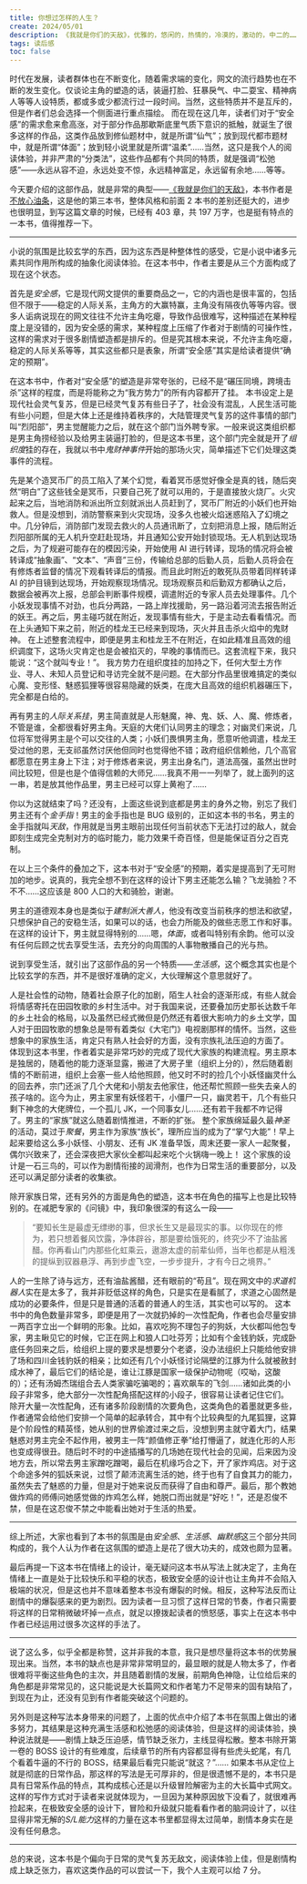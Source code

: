 ```yaml
---
title: 你想过怎样的人生？
create: 2024/05/01
description: 《我就是你们的天敌》，优雅的，悠闲的，热情的，冷漠的，激动的，中二的……还是说“体面的”？
tags: 读后感
toc: false
---
```


时代在发展，读者群体也在不断变化，随着需求端的变化，网文的流行趋势也在不断的发生变化。仅谈论主角的塑造的话，装逼打脸、狂暴戾气、中二耍宝、精神病人等等人设特质，都或多或少都流行过一段时间。当然，这些特质并不是互斥的，但是作者们总会选择一个侧面进行重点描绘。
而在现在这几年，读者们对于“安全感”的需求愈来愈高涨，对于部分作品那歇斯底里气质下意识的抵触，就诞生了很多这样的作品，这类作品放到修仙题材中，就是所谓“仙气”；放到现代都市题材中，就是所谓“体面”；放到轻小说里就是所谓“温柔”……当然，这只是我个人的阅读体验，并非严肃的“分类法”，这些作品都有个共同的特质，就是强调“松弛感”——永远从容不迫，永远处变不惊，永远精神富足，永远留有余地……等等。

今天要介绍的这部作品，就是非常的典型——[《我就是你们的天敌》](https://book.qidian.com/info/1037701976/)，本书作者是[不放心油条](https://my.qidian.com/author/401554400/)，这是他的第三本书，整体风格和前面 2 本书的差别还挺大的，进步也很明显，到写这篇文章的时候，已经有 403 章，共 197 万字，也是挺有特点的一本书，值得推荐一下。

---

小说的氛围是比较玄学的东西，因为这东西是种整体性的感受，它是小说中诸多元素共同作用所构成的抽象化阅读体验。在这本书中，作者主要是从三个方面构成了现在这个状态。

首先是*安全感*，它是现代网文提供的重要商品之一，它的内涵也是很丰富的，包括但不限于——稳定的人际关系，主角方的大赢特赢，主角没有隔夜仇等等内容。很多人诟病说现在的网文往往不允许主角吃瘪，导致作品很难写，这种描述在某种程度上是没错的，因为安全感的需求，某种程度上压缩了作者对于剧情的可操作性，这样的需求对于很多剧情塑造都是排斥的。但是究其根本来说，不允许主角吃瘪，稳定的人际关系等等，其实这些都只是表象，所谓“安全感”其实是给读者提供“确定的预期”。

在这本书中，作者对“安全感”的塑造是非常夸张的，已经不是“碾压同境，跨境击杀”这样的程度，而是将能称之为“我方势力”的所有内容都开了挂。
本书设定上是现代社会灵气复苏，但是已经灵气复苏有些日子了，社会没有混乱，人民生活可能有些小问题，但是大体上还是维持着秩序的，大陆管理灵气复苏的这件事情的部门叫“烈阳部”，男主觉醒能力之后，就在这个部门当外聘专家。一般来说这类组织都是男主角捞经验以及给男主装逼打脸的，但是这本书里，这个部门完全就是开了*组织度*挂的存在，我就以书中*鬼财神事件*开始的那场火灾，简单描述下它们处理这类事件的流程。

先是某个造冥币厂的员工陷入了某个幻觉，看着冥币感觉好像全是真的钱，随后突然“明白”了这些钱全是冥币，只要自己死了就可以用的，于是直接放火烧厂。火灾起来之后，当地消防和派出所立刻就派出人员赶到了，冥币厂附近的小妖们也开始救人。但是没想到，消防警察来到火灾现场，没多久也被火焰迷惑陷入了幻境之中。几分钟后，消防部门发现去救火的人员通讯断了，立刻把消息上报，随后附近烈阳部所属的无人机升空赶赴现场，并且通知公安开始封锁现场。无人机到达现场之后，为了规避可能存在的模因污染，开始使用 AI 进行转译，现场的情况将会被转译成“抽象画”、“文本”、“声音”三份，传输给总部的后勤人员，后勤人员将会在有修炼者监督的情况下观看转译后的情报。而且此时附近的敢死队员带着同样转译 AI 的护目镜到达现场，开始观察现场情况。现场观察员和后勤双方都确认之后，数据会被再次上报，总部会判断事件规模，调遣附近的专家人员去处理事件。几个小妖发现事情不对劲，也兵分两路，一路上岸找援助，另一路沿着河流去报告附近的妖王。再之后，男主碰巧就在附近，发现事情有些大，于是主动去看看情况。而在上头通知下来之前，附近的桂龙王已经来到现场，灭火并且击杀火焰中的鬼财神。
在上述整套流程中，即便是男主和桂龙王不在附近，在如此精准且高效的组织调度下，这场火灾肯定也是会被掐灭的，早晚的事情而已。这套流程下来，我只能说：“这个就叫专业！”。
我方势力在组织度挂的加持之下，任何大型土方作业、寻人、未知人员登记和寻访完全就不是问题。在大部分作品里很难搞定的类似心魔、变形怪、魅惑狐狸等很容易隐藏的妖类，在庞大且高效的组织机器碾压下，完全都是白给的。

再有男主的*人际关系挂*，男主简直就是人形魅魔，神、鬼、妖、人、魔、修炼者，不管是谁，全都很看好男主角。天庭的大佬们认同男主的理念；对幽灵们来说，几位将军觉得男主是个可以交往的人类；小妖们畏惧男主角，愿意听他调遣，桂龙王受过他的恩，无支祁虽然讨厌他但同时也觉得他不错；政府组织信赖他，几个高官都愿意在男主身上下注；对于修炼者来说，男主出身名门，道法高强，虽然出世时间比较短，但是也是个值得信赖的大师兄……我真不用一一列举了，就上面列的这一串，若是放其他作品里，男主已经可以穿上黄袍了……

你以为这就结束了吗？还没有，上面这些说到底都是男主的身外之物，别忘了我们男主还有个*金手指*！男主的金手指也是 BUG 级别的，正如这本书的书名，男主的金手指就叫*天敌*，作用就是当男主眼前出现任何当前状态下无法打过的敌人，就会即刻生成完全克制对方的临时能力，能力效果千奇百怪，但是能保证百分之百克制。

在以上三个条件的叠加之下，这本书对于“安全感”的预期，着实是提高到了无可附加的地步。说真的，我完全想不到在这样的设计下男主还能怎么输？飞龙骑脸？不不不……这应该是 800 人口的大和骑脸，谢谢。

男主的道德观本身也是类似于*建制派大善人*，他没有改变当前秩序的想法和欲望，只想保护自己的安稳生活，如果可以的话，也会力所能及的做些志愿工作和好事。在这样的设计下，男主就显得特别的……嗯，*体面*，或者叫特别有余韵。他可以没有任何后顾之忧去享受生活，去充分的向周围的人事物散播自己的光与热。

说到享受生活，就引出了这部作品的另一个特质——*生活感*，这个概念其实也是个比较玄学的东西，并不是很好准确的定义，大伙理解这个意思就好了。

人是社会性的动物，随着社会原子化的加剧，陌生人社会的逐渐形成，有些人就会将情感寄托在田园牧歌的乡村生活中。对于我国来说，还要叠加历史那长达数千年的乡土社会的格局，以及虽然已经式微但是仍然还有着很大影响力的乡土文学，国人对于田园牧歌的想象总是带有着类似《大宅门》电视剧那样的情怀。当然，这些想象中的家族生活，肯定只有熟人社会好的方面，没有宗族礼法压迫的方面了。
体现到这本书里，作者着实是非常巧妙的完成了现代大家族的构建流程。男主原本是独居的，随着他的能力逐渐显露，搬进了大房子里（组织上分的），然后随着剧情的不断前进，组织上会塞一些人给他照顾，他又时不时的捡几个小妖怪幽灵什么的回去养，宗门还派了几个大佬和小朋友去他家住，他还帮忙照顾一些失去亲人的孩子啥的。迄今为止，男主家里有妖怪若干，小僵尸一只，幽灵若干，几个有些只剩下神念的大佬牌位，一个孤儿 JK，一个同事女儿……还有若干我都不咋记得了。男主的“家族”就这么随着剧情推进，不断的扩张。
整个家族绵延最久最*神圣*的活动，莫过于*聚餐*，男主作为家族“族长”，理所应当的成为了“掌勺大能”！早上起来要给这么多小妖怪、小朋友、还有 JK 准备早饭，周末还要一家人一起聚餐，偶尔兴致来了，还会深夜把大家伙全都叫起来吃个火锅嗨一晚上！
这个家族的设计是一石三鸟的，可以作为剧情衔接的润滑剂，也作为日常生活的重要部分，以及还可以满足部分读者的收集欲。

除开家族日常，还有另外的方面是角色的塑造，这本书在角色的描写上也是比较特别的。在减肥专家的《问镜》中，我印象很深的有这么一段——

> “要知长生是最虚无缥缈的事，但求长生又是最现实的事。以你现在的修为，若只想着餐风饮露，净体辟谷，那是要给饿死的，终究少不了油盐酱醋。你再看山门内那些化虹乘云，遨游太虚的前辈仙师，当年也都是从粗浅的提纵到驭器悬浮、再到步虚飞空，一步步提升，才有今日之境界。”

人的一生除了诗与远方，还有油盐酱醋，还有眼前的“苟且”。现在网文中的*求道机器人*实在是太多了，我并非贬低这样的角色，只是实在是看腻了，求道之心固然是成功的必要条件，但是只是普通的活着的普通人的生活，其实也可以写的。
这本书中的角色数量非常多，即便是用了一次就扔掉的一次性配角，作者也会尽量安排一两百字立出一个鲜明的形象。比如，喜欢吃狗不理包子的狗妖，大伙都叫他包专家，男主瞅见它的时候，它正在网上和狼人口吐芬芳；比如有个金钱豹妖，完成卧底任务回来之后，给组织上提的要求是想要分个老婆，没办法组织上只能给他安排了场和四川金钱豹妖的相亲；比如还有几个小妖怪讨论隔壁的江豚为什么就被赦封成水神了，最后它们的结论是，谁让江豚是国家一级保护动物呢（哎呦，这酸的）；还有汤姆杰瑞组合去人类家骗吃骗喝的；喜欢飙车的飞剑……诸如此类的小段子非常多，绝大部分一次性配角搭配这样的小段子，很容易让读者记住它们。
除开大量一次性配角，还有诸多阶段剧情的次要角色，这类角色的着墨就更多些，作者通常会给他们安排一个简单的起承转合，其中有个比较典型的九尾狐狸，这算是个阶段性的精英怪，她从别的世界偷渡过来之后，没想到男主就守着大门，结果魅惑对男主完全不起作用，被男主一阵“颜值修正拳”给打懵逼了，就连化形的人形也变成得很丑。随后时不时的中途插播写的几场她在现代社会的见闻，后来因为没地方去，所以常去男主家蹭吃蹭喝，最后在机缘巧合之下，开了家炸鸡店。对于这个命途多舛的狐妖来说，过惯了颠沛流离生活的她，终于也有了自食其力的能力，虽然失去了魅惑的力量，但是对于她来说反而获得了自由和尊严。最后，那个教她做炸鸡的师傅问她感觉做的炸鸡怎么样，她脱口而出就是“好吃！”，还是忍俊不禁，但是在这忍俊不禁之中能看出她对于生活的热爱。

---

综上所述，大家也看到了本书的氛围是由*安全感*、*生活感*、*幽默感*这三个部分共同构成的，我个人认为作者在这氛围的塑造上是花了很大功夫的，成效也颇为显著。

最后再提一下这本书在情绪上的设计，毫无疑问这本书从写法上就决定了，主角在情绪上一直是处于比较快乐和平稳的状态，极致安全感的设计也让主角并不会陷入极端的状况，但是这也并不意味着整本书没有爆裂的时候。相反，这种写法反而让剧情中的爆裂感来的更为剧烈。因为读者一旦习惯了这样日常的节奏，作者只需要将这样的日常稍微破坏掉一点点，就足以撩拨起读者的愤怒感，事实上在这本书中作者已经运用过很多次这样的手法了。

---

说了这么多，似乎全都是称赞，这并非我的本意，我只是想尽量将这本书的优势展现出来。当然，本书的缺点也是非常非常明显的，最显眼的就是人物太多了，作者很难将平衡这些角色的主次，并且随着剧情的发展，前期角色神隐，让位给后来的角色都是非常常见的，这只能说是大长篇网文和作者笔力不足带来的固有缺陷了，到现在为止，还没有见到有作者能突破这个问题的。

另外则是这种写法本身带来的问题了，上面的优点中介绍了本书在氛围上做出的诸多努力，其结果是这种充满生活感和松弛感的阅读体验，但是这样的阅读体验，换种说法就是——剧情上缺乏压迫感，情节缺乏张力，主线显得松散。整本书除开第一卷的 BOSS 设计的有些难度，后续章节的所有内容都显得有些虎头蛇尾，有几个看着牛逼的不行的 BOSS，结果最后看完只能说“就这？”……
如果本书从定位上就是彻底的日常作品，那这样的写法是无可厚非的，但是很遗憾不是的，本书只是具有日常系作品的特点，其构成核心还是以升级冒险解密为主的大长篇中式网文。这样的写作方式对于读者来说就体现为，一旦因为某种原因放下没看了，就很难再捡起来，在极致安全感的设计下，冒险和升级就只能看看作者的脑洞设计了，以往显得非常无解的*S/L能力*这样的力量在这本书里都显得太过简单，剧情本身实在是没有任何悬念。

---

总的来说，这本书是个偏向于日常的灵气复苏无敌文，阅读体验上佳，但是剧情构成上缺乏张力，喜欢这类作品的可以尝试一下，我个人主观可以给 7 分。
